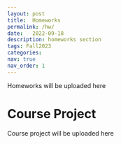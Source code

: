 ```yaml
---
layout: post
title:  Homeworks
permalink: /hw/
date:   2022-09-18
description: homeworks section
tags: Fall2023
categories:
nav: true
nav_order: 1
---
```

<p>Homeworks will be uploaded here</p>


# Course Project

<p>Course project will be uploaded here</p>
